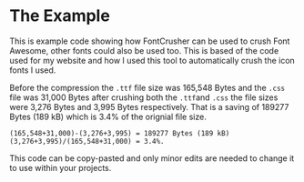 # The Example

This is example code showing how FontCrusher can be used to crush Font Awesome, other fonts could also be used too. This is based of the code used for my website and how I used this tool to automatically crush the icon fonts I used.

Before the compression the `.ttf` file size was 165,548 Bytes and the `.css` file was 31,000 Bytes after crushing both the `.ttf`and `.css` the file sizes were 3,276 Bytes and 3,995 Bytes respectively. That is a saving of 189277 Bytes (189 kB) which is 3.4% of the orignial file size.

    (165,548+31,000)-(3,276+3,995) = 189277 Bytes (189 kB)
    (3,276+3,995)/(165,548+31,000) = 3.4%.

This code can be copy-pasted and only minor edits are needed to change it to use within your projects.
